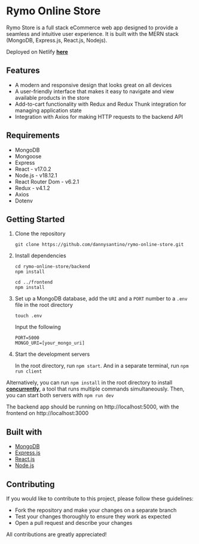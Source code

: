# Rymo Online Store

Rymo Store is a full stack eCommerce web app designed to provide a seamless and intuitive user experience. It is built with the MERN stack (MongoDB, Express.js, React.js, Nodejs).

Deployed on Netlify **[here](https://rymostore.netlify.app)**

## Features

- A modern and responsive design that looks great on all devices
- A user-friendly interface that makes it easy to navigate and view available products in the store
- Add-to-cart functionality with Redux and Redux Thunk integration for managing application state
- Integration with Axios for making HTTP requests to the backend API

## Requirements

- MongoDB
- Mongoose
- Express
- React - v17.0.2
- Node.js - v18.12.1
- React Router Dom - v6.2.1
- Redux - v4.1.2
- Axios
- Dotenv

## Getting Started

1. Clone the repository

    `git clone https://github.com/dannysantino/rymo-online-store.git`

2. Install dependencies

    ```
    cd rymo-online-store/backend
    npm install

    cd ../frontend
    npm install
    ```


3. Set up a MongoDB database, add the `URI` and a `PORT` number to a `.env` file in the root directory

    `touch .env`

    Input the following
    ```
    PORT=5000
    MONGO_URI=[your_mongo_uri]
    ```

4. Start the development servers

    In the root directory, run
    `npm start`. And in a separate terminal, run
    `npm run client`

Alternatively, you can run `npm install` in the root directory to install **[concurrently](https://github.com/open-cli-tools/concurrently#readme)**, a tool that runs multiple commands simultaneously. Then, you can start both servers with `npm run dev`

The backend app should be running on http://localhost:5000, with the frontend on http://localhost:3000

## Built with

- [MongoDB](https://www.mongodb.com)
- [Express.js](https://expressjs.com)
- [React.js](https://reactjs.org)
- [Node.js](https://nodejs.org)

## Contributing

If you would like to contribute to this project, please follow these guidelines:
- Fork the repository and make your changes on a separate branch
- Test your changes thoroughly to ensure they work as expected
- Open a pull request and describe your changes

All contributions are greatly appreciated!
